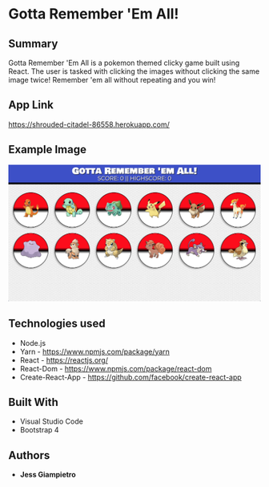 # Gotta Remember 'Em All!

## Summary
Gotta Remember 'Em All is a pokemon themed clicky game built using React. The user is tasked with clicking the images without clicking the same image twice! Remember 'em all without repeating and you win! 

## App Link
https://shrouded-citadel-86558.herokuapp.com/

## Example Image

![Screen shot](public/assets/images/screenshot.png)

## Technologies used
- Node.js
- Yarn - https://www.npmjs.com/package/yarn
- React - https://reactjs.org/
- React-Dom - https://www.npmjs.com/package/react-dom
- Create-React-App - https://github.com/facebook/create-react-app

## Built With

* Visual Studio Code
* Bootstrap 4

## Authors

* **Jess Giampietro** 